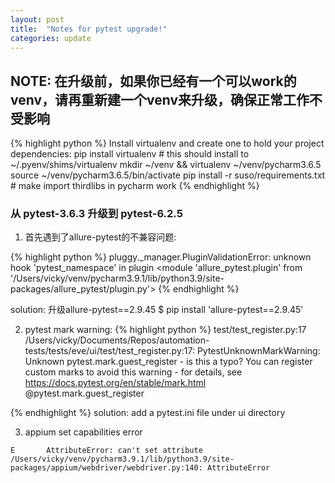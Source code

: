 ```yaml
---
layout: post
title:  "Notes for pytest upgrade!"
categories: update
---
```


## NOTE: 在升级前，如果你已经有一个可以work的venv，请再重新建一个venv来升级，确保正常工作不受影响
{% highlight python %}
Install virtualenv and create one to hold your project dependencies:
pip install virtualenv  # this should install to  ~/.pyenv/shims/virtualenv
mkdir ~/venv && virtualenv ~/venv/pycharm3.6.5
source ~/venv/pycharm3.6.5/bin/activate
pip install -r suso/requirements.txt  # make import thirdlibs in pycharm work
{% endhighlight %}

### 从 pytest-3.6.3 升级到 pytest-6.2.5

1. 首先遇到了allure-pytest的不兼容问题:

{% highlight python %}
pluggy._manager.PluginValidationError: unknown hook 'pytest_namespace' in plugin 
<module 'allure_pytest.plugin' from '/Users/vicky/venv/pycharm3.9.1/lib/python3.9/site-packages/allure_pytest/plugin.py'>
{% endhighlight %}

solution: 升级allure-pytest==2.9.45
$ pip install 'allure-pytest==2.9.45'

2. pytest mark warning:
{% highlight python %}
test/test_register.py:17
  /Users/vicky/Documents/Repos/automation-tests/tests/eve/ui/test/test_register.py:17: PytestUnknownMarkWarning: Unknown pytest.mark.guest_register - is this a typo?  You can register custom marks to avoid this warning - for details,   see https://docs.pytest.org/en/stable/mark.html
    @pytest.mark.guest_register

{% endhighlight %}
solution: add a pytest.ini file under ui directory

3. appium set capabilities error

`E       AttributeError: can't set attribute
/Users/vicky/venv/pycharm3.9.1/lib/python3.9/site-packages/appium/webdriver/webdriver.py:140: AttributeError`







<!-- 
Jekyll also offers powerful support for code snippets:

{% highlight ruby %}
def print_hi(name)
  puts "Hi,   #{name}"
end
print_hi('Tom')
#=> prints 'Hi,   Tom' to STDOUT.
{% endhighlight %}

Check out the [Jekyll docs][jekyll-docs] for more info on how to get the most out of Jekyll. File all bugs/feature requests at [Jekyll’s GitHub repo][jekyll-gh]. If you have questions,   you can ask them on [Jekyll Talk][jekyll-talk].

[jekyll-docs]: https://jekyllrb.com/docs/home
[jekyll-gh]:   https://github.com/jekyll/jekyll
[jekyll-talk]: https://talk.jekyllrb.com/ -->
